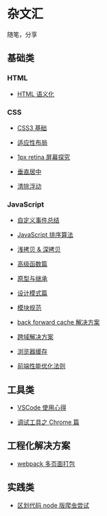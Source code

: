 # 杂文汇

随笔，分享

## 基础类

### HTML

* [HTML 语义化]()


### CSS

* [CSS3 基础]()

* [适应性布局]()

* [1px retina 屏幕探究]()

* [垂直居中]()

* [清除浮动]()

### JavaScript

* [自定义事件总结]()

* [JavaScript 排序算法](basic/sort/index.md)

* [浅拷贝 & 深拷贝]()

* [高级函数篇]()

* [原型与继承]()

* [设计模式篇]()

* [模块规范]()

* [back forward cache 解决方案]()

* [跨域解决方案]()

* [浏览器缓存]()

* [前端性能优化法则]()


## 工具类

* [VSCode 使用心得](tools/VSCode/index.md)

* [调试工具之 Chrome 篇]()


## 工程化解决方案

* [webpack 多页面打包]()

## 实践类

* [区划代码 node 版爬虫尝试](practice/division-code/index.md)
